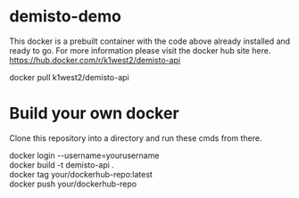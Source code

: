 # demisto-demo 

This docker is a prebuilt container with the code above already installed and ready to go.
For more information please visit the docker hub site here. 
https://hub.docker.com/r/k1west2/demisto-api

docker pull k1west2/demisto-api

# Build your own docker
Clone this repository into a directory and run these cmds from there.

docker login --username=yourusername  
docker build -t demisto-api .  
docker tag <build> your/dockerhub-repo:latest   
docker push your/dockerhub-repo   



